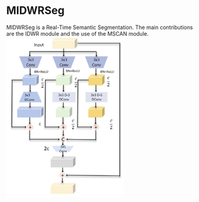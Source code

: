 # MIDWRSeg
MIDWRSeg is a Real-Time Semantic Segmentation.
The main contributions are the IDWR module and the use of the MSCAN module.
<img src="https://github.com/GEIUSJP/MIDWRSeg/blob/main/fig/IDWR.png" width="310px">


